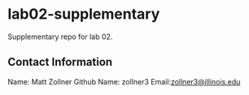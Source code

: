 # lab02-supplementary
Supplementary repo for lab 02.

## Contact Information

Name: Matt Zollner
Github Name: zollner3
Email:zollner3@illinois.edu

